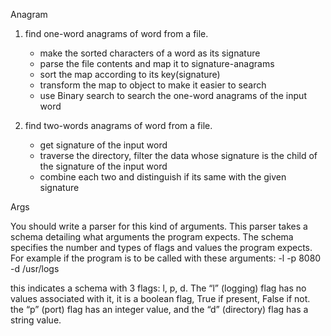 Anagram

1. find one-word anagrams of word from a file.
   - make the sorted characters of a word as its signature
   - parse the file contents and map it to signature-anagrams 
   - sort the map according to its key(signature) 
   - transform the map to object to make it easier to search
   - use Binary search to search the one-word anagrams of the input word

2. find two-words anagrams of word from a file.
   - get signature of the input word
   - traverse the directory, filter the data whose signature is the child of the signature of the input word
   - combine each two and distinguish if its same with the given signature
   
   
Args

You should write a parser for this kind of arguments. This parser takes a schema detailing what arguments the program expects. 
The schema specifies the number and types of flags and values the program expects.
For example if the program is to be called with these arguments:
    -l -p 8080 -d /usr/logs
    
this indicates a schema with 3 flags: l, p, d. The “l” (logging) flag has no values associated with it, it is a boolean flag, 
True if present, False if not. the “p” (port) flag has an integer value, and the “d” (directory) flag has a string value.